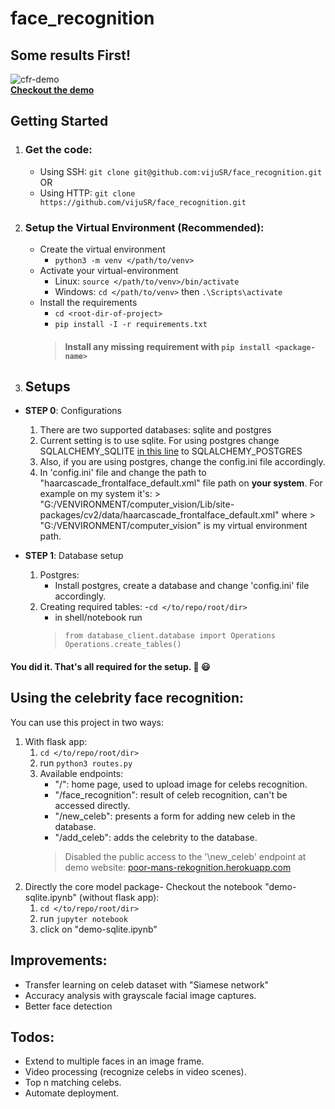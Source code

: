 # face_recognition

## Some results First!  
![cfr-demo](https://user-images.githubusercontent.com/20581741/53685501-8086d780-3d41-11e9-966b-adc5c1f02680.gif)  
[**Checkout the demo**](poor-mans-rekognition.herokuapp.com)

## Getting Started
1. ### Get the code:
    - Using SSH: `git clone git@github.com:vijuSR/face_recognition.git`  
    OR  
    - Using HTTP: `git clone https://github.com/vijuSR/face_recognition.git`

1. ### Setup the Virtual Environment (Recommended):
    - Create the virtual environment
        - `python3 -m venv </path/to/venv>`  
    - Activate your virtual-environment
        - Linux: `source </path/to/venv>/bin/activate`
        - Windows: `cd </path/to/venv>` then `.\Scripts\activate`  
    - Install the requirements
        - `cd <root-dir-of-project>`
        - `pip install -I -r requirements.txt`
        > #### Install any missing requirement with `pip install <package-name>`  

1. ## Setups

- **STEP 0**: Configurations 
   1. There are two supported databases: sqlite and postgres
   1. Current setting is to use sqlite. For using postgres change SQLALCHEMY_SQLITE [in this line](https://github.com/vijuSR/face_recognition/blob/e027ea80d2567d48b21425ea966e6d9124ca7f55/database_client/database.py#L49) to SQLALCHEMY_POSTGRES
   1. Also, if you are using postgres, change the config.ini file accordingly.
   1. In 'config.ini' file and change the path to "haarcascade_frontalface_default.xml" file path on **your system**. For example on my system it's: > "G:/VENVIRONMENT/computer_vision/Lib/site-packages/cv2/data/haarcascade_frontalface_default.xml" where > "G:/VENVIRONMENT/computer_vision" is my virtual environment path.
  
- **STEP 1**: Database setup
   1. Postgres:
       - Install postgres, create a database and change 'config.ini' file accordingly.
   1. Creating required tables:
       -`cd </to/repo/root/dir>`
       - in shell/notebook run 
       > `from database_client.database import Operations`  
        `Operations.create_tables()`

#### You did it. That's all required for the setup. :clap: :smiley:

## Using the celebrity face recognition:

You can use this project in two ways:

1. With flask app:
   1. `cd </to/repo/root/dir>`   
   1. run `python3 routes.py`
   1. Available endpoints:
       - "/": home page, used to upload image for celebs recognition.
       - "/face_recognition": result of celeb recognition, can't be accessed directly.
       - "/new_celeb": presents a form for adding new celeb in the database.
       - "/add_celeb": adds the celebrity to the database.
       > Disabled the public access to the '\new_celeb' endpoint at demo website: [poor-mans-rekognition.herokuapp.com](poor-mans-rekognition.herokuapp.com)
1. Directly the core model package- Checkout the notebook "demo-sqlite.ipynb" (without flask app):
   1. `cd </to/repo/root/dir>`   
   1. run `jupyter notebook`
   1. click on "demo-sqlite.ipynb"


## Improvements:
- Transfer learning on celeb dataset with "Siamese network"
- Accuracy analysis with grayscale facial image captures.
- Better face detection

## Todos:
- Extend to multiple faces in an image frame.
- Video processing (recognize celebs in video scenes).
- Top n matching celebs. 
- Automate deployment.   
